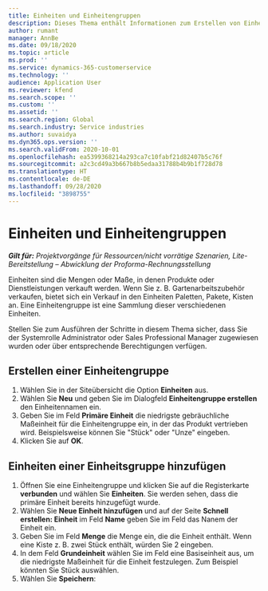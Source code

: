 ```yaml
---
title: Einheiten und Einheitengruppen
description: Dieses Thema enthält Informationen zum Erstellen von Einheiten und Einheitengruppen in Dynamics 365 Project Operations.
author: rumant
manager: AnnBe
ms.date: 09/18/2020
ms.topic: article
ms.prod: ''
ms.service: dynamics-365-customerservice
ms.technology: ''
audience: Application User
ms.reviewer: kfend
ms.search.scope: ''
ms.custom: ''
ms.assetid: ''
ms.search.region: Global
ms.search.industry: Service industries
ms.author: suvaidya
ms.dyn365.ops.version: ''
ms.search.validFrom: 2020-10-01
ms.openlocfilehash: ea5399368214a293ca7c10fabf21d82407b5c76f
ms.sourcegitcommit: a2c3cd49a3b667b8b5edaa31788b4b9b1f728d78
ms.translationtype: HT
ms.contentlocale: de-DE
ms.lasthandoff: 09/28/2020
ms.locfileid: "3898755"
---
```

# <a name="units-and-unit-groups"></a>Einheiten und Einheitengruppen

_**Gilt für:** Projektvorgänge für Ressourcen/nicht vorrätige Szenarien, Lite-Bereitstellung – Abwicklung der Proforma-Rechnungsstellung_

Einheiten sind die Mengen oder Maße, in denen Produkte oder Dienstleistungen verkauft werden. Wenn Sie z. B. Gartenarbeitszubehör verkaufen, bietet sich ein Verkauf in den Einheiten Paletten, Pakete, Kisten an. Eine Einheitengruppe ist eine Sammlung dieser verschiedenen Einheiten.

Stellen Sie zum Ausführen der Schritte in diesem Thema sicher, dass Sie der Systemrolle Administrator oder Sales Professional Manager zugewiesen wurden oder über entsprechende Berechtigungen verfügen.

## <a name="create-a-unit-group"></a>Erstellen einer Einheitengruppe

1. Wählen Sie in der Siteübersicht die Option **Einheiten** aus.
2. Wählen Sie **Neu** und geben Sie im Dialogfeld **Einheitengruppe erstellen** den Einheitennamen ein.
3. Geben Sie im Feld **Primäre Einheit** die niedrigste gebräuchliche Maßeinheit für die Einheitengruppe ein, in der das Produkt vertrieben wird. Beispielsweise können Sie "Stück" oder "Unze" eingeben.
4. Klicken Sie auf **OK**.

## <a name="add-units-to-a-unit-group"></a>Einheiten einer Einheitsgruppe hinzufügen

1. Öffnen Sie eine Einheitengruppe und klicken Sie auf die Registerkarte **verbunden** und wählen Sie **Einheiten**. Sie werden sehen, dass die primäre Einheit bereits hinzugefügt wurde.
2. Wählen Sie **Neue Einheit hinzufügen** und auf der Seite **Schnell erstellen: Einheit** im Feld **Name** geben Sie im Feld das Nanem der Einheit ein.
3. Geben Sie im Feld **Menge** die Menge ein, die die Einheit enthält. Wenn eine Kiste z. B. zwei Stück enthält, würden Sie 2 eingeben. 
4. In dem Feld **Grundeinheit** wählen Sie im Feld eine Basiseinheit aus, um die niedrigste Maßeinheit für die Einheit festzulegen. Zum Beispiel könnten Sie Stück auswählen.
5. Wählen Sie **Speichern**:

